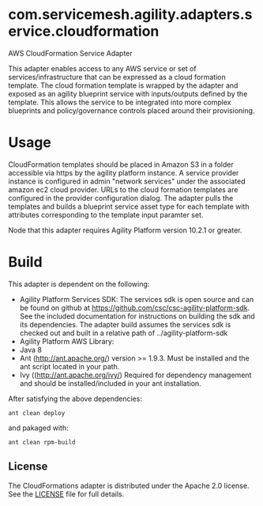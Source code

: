 # com.servicemesh.agility.adapters.service.cloudformation

AWS CloudFormation Service Adapter

This adapter enables access to any AWS service or set of services/infrastructure that can be expressed as a cloud formation template. The cloud formation template is wrapped by the adapter and exposed as an agility blueprint service with inputs/outputs defined by the template. This allows the service to be integrated into more complex blueprints and policy/governance controls placed around their provisioning.

# Usage

CloudFormation templates should be placed in Amazon S3 in a folder accessible via https by the agility platform instance. A service provider instance is configured in admin "network services" under the associated amazon ec2 cloud provider. URLs to the cloud formation templates are configured in the provider configuration dialog. The adapter pulls the templates and builds a blueprint service asset type for each template with attributes corresponding to the template input paramter set.

Node that this adapter requires Agility Platform version 10.2.1 or greater.

# Build

This adapter is dependent on the following:

* Agility Platform Services SDK: The services sdk is open source and can be found on github at https://github.com/csc/csc-agility-platform-sdk. See the included documentation for instructions on building the sdk and its dependencies. The adapter build assumes the services sdk is checked out and built in a relative path of ../agility-platform-sdk
* Agility Platform AWS Library:
* Java 8
* Ant (http://ant.apache.org/) version >= 1.9.3. Must be installed and the ant script located in your path.
* Ivy ((http://ant.apache.org/ivy/) Required for dependency management and should be installed/included in your ant installation.

After satisfying the above dependencies:

<code>ant clean deploy</code>

and pakaged with:

<code>ant clean rpm-build</code>

## License
The CloudFormations adapter is distributed under the Apache 2.0 license. See the [LICENSE](https://github.com/csc/com.servicemesh.agility.adapters.core.aws/blob/master/LICENSE) file for full details.
